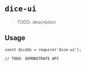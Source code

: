 # `dice-ui`

> TODO: description

## Usage

```
const diceUi = require('dice-ui');

// TODO: DEMONSTRATE API
```
